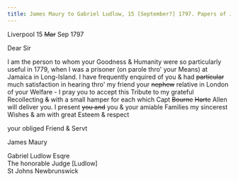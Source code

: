 ```yaml
---
title: James Maury to Gabriel Ludlow, 15 [September?] 1797. Papers of James Maury, 1769-1917, Accession #3888 and #3888-a, Special Collections, University of Virginia Library, Charlottesville, Va.
---
```


Liverpool 15 ~~Mar~~ Sep 1797

Dear Sir

I am the person to whom your Goodness & Humanity were so particularly useful in 1779, when I was a prisoner (on parole thro' your Means) at Jamaica in Long-Island. I have frequently enquired of you & had ~~particular~~ much satisfaction in hearing thro' my friend your ~~nephew~~ relative in London of your Welfare - I pray you to accept this Tribute to my grateful Recollecting ~~&~~ with a small hamper for each which Capt ~~Bourne~~ ~~Harte~~ Allen will deliver you. I present ~~you and~~ you & your amiable Families my sincerest Wishes & am with great Esteem & respect

your obliged Friend & Servt

James Maury

Gabriel Ludlow Esqre  
The honorable Judge [Ludlow]  
St Johns Newbrunswick
